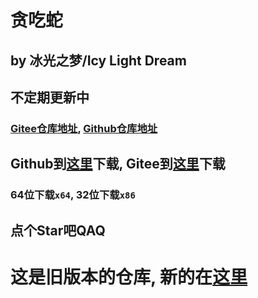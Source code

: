 # 贪吃蛇
## by 冰光之梦/Icy Light Dream
## 不定期更新中
### [Gitee仓库地址](https://gitee.com/IcyLightDream/snake), [Github仓库地址](https://github.com/IcyLightDream/Snake)
## Github到[这里](https://github.com/IcyLightDream/Snake-oldversions/releases/latest)下载, Gitee到[这里](https://gitee.com/IcyLightDream/snake-oldversions)下载
### 64位下载`x64`, 32位下载`x86`
## 点个Star吧QAQ

# 这是旧版本的仓库, 新的在[这里](https://github.com/IcyLightDream/Snake)
